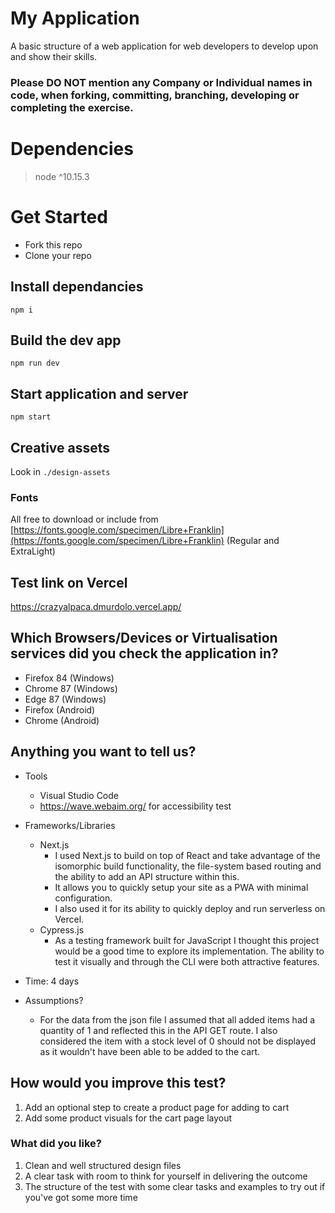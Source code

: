 # My Application

A basic structure of a web application for web developers to develop upon and show their skills.

### Please DO NOT mention any Company or Individual names in code, when forking, committing, branching, developing or completing the exercise. 

# Dependencies
> node ^10.15.3

# Get Started

- Fork this repo
- Clone your repo

## Install dependancies
```
npm i
``` 

## Build the dev app 
```
npm run dev
```

## Start application and server
```
npm start
```

## Creative assets  
Look in ```./design-assets```

### Fonts
All free to download or include from [https://fonts.google.com/specimen/Libre+Franklin](https://fonts.google.com/specimen/Libre+Franklin) (Regular and ExtraLight)

## Test link on Vercel

https://crazyalpaca.dmurdolo.vercel.app/

## Which Browsers/Devices or Virtualisation services did you check the application in?
- Firefox 84 (Windows)
- Chrome 87 (Windows)
- Edge 87 (Windows)
- Firefox (Android)
- Chrome (Android)

## Anything you want to tell us?
- Tools
    - Visual Studio Code
    - https://wave.webaim.org/ for accessibility test

- Frameworks/Libraries
    - Next.js
        - I used Next.js to build on top of React and take advantage of the isomorphic build functionality, the file-system based routing and the ability to add an API structure within this.
        - It allows you to quickly setup your site as a PWA with minimal configuration. 
        - I also used it for its ability to quickly deploy and run serverless on Vercel.
    - Cypress.js
        - As a testing framework built for JavaScript I thought this project would be a good time to explore its implementation. The ability to test it visually and through the CLI were both attractive features.

- Time: 4 days

- Assumptions?
    - For the data from the json file I assumed that all added items had a quantity of 1 and reflected this in the API GET route. I also considered the item with a stock level of 0 should not be displayed as it wouldn't have been able to be added to the cart.

## How would you improve this test?
1. Add an optional step to create a product page for adding to cart
2. Add some product visuals for the cart page layout

### What did you like?
1. Clean and well structured design files
2. A clear task with room to think for yourself in delivering the outcome
3. The structure of the test with some clear tasks and examples to try out if you've got some more time